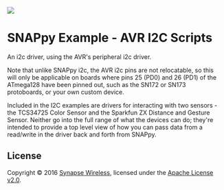 [![](https://cloud.githubusercontent.com/assets/1317406/12406044/32cd9916-be0f-11e5-9b18-1547f284f878.png)](http://www.synapse-wireless.com/)

# SNAPpy Example - AVR I2C Scripts

An i2c driver, using the AVR's peripheral i2c driver.  

Note that unlike SNAPpy i2c, the AVR i2c pins are not relocatable, so this will only be applicable on boards where pins 25 (PD0) and 26 (PD1) of the ATmega128 have been pinned out, such as the SN172 or SN173 protoboards, or your own custom device.  

Included in the I2C examples are drivers for interacting with two sensors - the TCS34725 Color Sensor and the Sparkfun ZX Distance and Gesture Sensor.  Neither go into the full range of what the devices can do; they're intended to provide a top level view of how you can pass data from a read/write in the driver back and forth from SNAPpy.

## License

Copyright © 2016 [Synapse Wireless](http://www.synapse-wireless.com/), licensed under the [Apache License v2.0](LICENSE.md).
